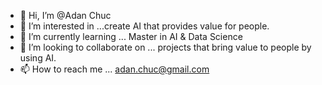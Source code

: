 - 👋 Hi, I’m @Adan Chuc
- 👀 I’m interested in ...create AI that provides value for people. 
- 🌱 I’m currently learning ... Master in AI & Data Science
- 💞️ I’m looking to collaborate on ... projects that bring value to people by using AI. 
- 📫 How to reach me ... adan.chuc@gmail.com

<!---
amalitica/amalitica is a ✨ special ✨ repository because its `README.md` (this file) appears on your GitHub profile.
You can click the Preview link to take a look at your changes.
--->
